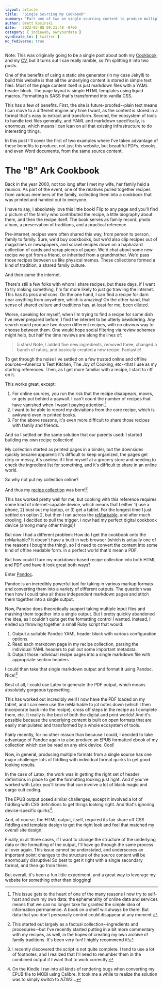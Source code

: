 ```yaml
---
layout: article
title:  "Single Sourcing My Cookbook"
summary: "Part one of two on single sourcing content to produce multiple attractive outputs. In this case, a write-up about the creation of my personal cookbook!"
author: Brett Kosinski
date:   2022-03-08 09:21:48 -0700
category: [ indieweb, ownyourdata ]
syndicate_to: [ twitter ]
no_fediverse: true
---
```


Note:  This was originally going to be a single post about both my [Cookbook](/Recipes) and my [CV](/CV), but it turns out I can really ramble, so I'm splitting it into two posts.

One of the benefits of using a static site generator (in my case Jekyll) to build this website is that all the underlying content is stored in simple text files.  Most of the page content itself is just markdown files with a YAML header block.  The page layout is simple HTML templates using liquid macros.  Formatting is SASS that's transformed into vanilla CSS.

This has a few of benefits.  First, the site is future-proofed--plain text means I can move to a different engine any time I want, as the content is stored in a format that's easy to extract and transform.  Second, the ecosystem of tools to handle text files generally, and YAML and markdown specifically, is enormous, which means I can lean on all that existing infrastructure to do interesting things.

In this post I'll cover the first of two examples where I've taken advantage of these benefits to produce, not just this website, but beautiful PDFs, ebooks, and even Word documents, from the same source content.

<!-- more -->

# The "B" Ark Cookbook

Back in the year 2000, not too long after I met my wife, her family held a reunion.  As part of the event, one of the relatives pulled together recipes from various members of the family, collecting them into a cookbook that was printed and handed out to everyone.

I have to say, I absolutely love this little book!  Flip to any page and you'll find a picture of the family who contributed the recipe, a little biography about them, and then the recipe itself.  The book serves as family record, photo album, a preservation of traditions, and a practical reference.

Pre-internet, recipes were often shared this way, from person to person, family to family.  Sure, we'd buy cookbooks, but we'd also clip recipes out of magazines or newspapers, and scrawl recipes down on a haphazard collection of cards and scrap pieces of paper.  We'd chat about some new recipe we got from a friend, or inherited from a grandmother.  We'd pass those recipes between us like physical memes.  These collections formed a kind of tradition, a shared family culture.

And then came the internet.

There's still a few folks with whom I share recipes, but these days, if I want to try making something, I'm far more likely to just go trawling the internet.  This has its pros and cons.  On the one hand, I can find a recipe for darn near anything from anywhere, which is amazing!  On the other hand, that sense of shared culture and traditions has, at least for me, been diluted.

Worse, speaking for myself, when I'm trying to find a recipe for some dish I've never prepared before, I find the internet to be utterly bewildering.  Any search could produce two dozen different recipes, with no obvious way to choose between them.  One would hope social filtering via review schemes might help, but half the time reviews are along the lines of:

> 5 stars!  Note, I added five new ingredients, removed three, changed a bunch of ratios, and basically created a new recipe.  Fantastic!

To get through the noise I've settled on a few trusted online and offline sources--America's Test Kitchen, The Joy of Cooking, etc--that I use as my starting references.  Then, as I get more familiar with a recipe, I start to riff on it.

This works great, except:

1. For online sources, you run the risk that the recipe disappears, moves, or gets put behind a paywall.  I can't count the number of recipes that have vanished when I wasn't paying attention.[^1]
2. I want to be able to record my deviations from the core recipe, which is awkward even in printed books.
3. For the above reasons, it's even more difficult to share those recipes with family and friends.

And so I settled on the same solution that our parents used: I started building my own recipe collection!

My collection started as printed pages in a binder, but the downsides quickly became apparent:  it's difficult to keep organized, the pages get dirty or messy, it's useless if I find myself at a grocery store and needing to check the ingredient list for something, and it's difficult to share in an online world.

So why not put my collection online?

And thus my [recipe collection](/Recipes) was born![^2]

This has worked pretty well for me, but cooking with this reference requires some kind of internet-capable device, which means that I either 1) use a phone, 2) bust out my laptop, or 3) get a tablet.  For the longest time I just settled on option 2, but then I ran across the [reMarkable](https://remarkable.com), and after much drooling, I decided to pull the trigger.  I now had my perfect digital cookbook device (among many other things)!

But now I had a different problem:  How do I get the cookbook onto the reMarkable?  It doesn't have a built in web browser (which is actually one of the reasons I bought the thing), so I'd need to convert the content into some kind of offine readable form.  In a perfect world that'd mean a PDF.

But how could I turn my markdown-based recipe collection into both HTML and PDF and have it look great both ways?

Enter [Pandoc](https://pandoc.org).

Pandoc is an incredibly powerful tool for taking in various markup formats and converting them into a variety of different outputs.  The question was then how I could take all these independent markdown pages and stitch them together into a single output.

Now, Pandoc does theoretically support taking multiple input files and mashing them together into a single output.  But I pretty quickly abandoned the idea, as I couldn't quite get the formatting control I wanted.  Instead, I ended up throwing together a small Ruby script that would:

1. Output a suitable Pandoc YAML header block with various configuration options.
2. Read each markdown page in my recipe collection, parsing the individual YAML headers to pull out some important metadata.
3. Output those individual recipe pages into a single markdown file with appropriate section headers.

I could then take that single markdown output and format it using Pandoc.  Nice![^3]

Best of all, I could use Latex to generate the PDF output, which means absolutely gorgeous typesetting.

This has worked out incredibly well!  I now have the PDF loaded on my tablet, and I can even use the reMarkable to jot notes down (which I then incorporate back into the recipe), cross off steps in the recipe as I complete them, etc.  It really is the best of both the digital and print worlds!  And it's possible because the underlying content is built on open formats that are easily manipulated and transformed by a whole ecosystem of tools.

Fairly recently, for no other reason than because I could, I decided to take advantage of Pandoc again to also produce an EPUB formatted ebook of my collection which can be read on any eInk device.  Cool!

Now, in general, producing multiple formats from a single source has one major challenge: lots of fiddling with individual format quirks to get good looking results.

In the case of Latex, the work was in getting the right set of header definitions in place to get the formatting looking just right.  And if you've worked with Latex you'll know that can involve a lot of black magic and cargo cult coding.

The EPUB output posed similar challenges, except it involved a lot of fiddling with CSS definitions to get things looking right.  And that's ignoring device-specific quirks[^4].

And, of course, the HTML output, itself, required its fair share off CSS fiddling and template design to get the right look and feel that matched my overall site design.

Finally, in all three cases, if I want to change the structure of the underlying data or the formatting of the output, I'll have go through the same process all over again.  This issue cannot be understated, and underscores an important point: changes to the structure of the source content will be enormously disruptive!  So best to get it right with a single secondary format, and then go from there.

But overall, it's been a fun little experiment, and a great way to leverage my website for something other than blogging!

[^1]: This issue gets to the heart of one of the many reasons I now try to self-host and own my own data: the ephemerality of online data and services means that we can no longer take for granted the simple idea of information permanence.  A book on a shelf will always be there.  But data that you don't personally control could disappear at any moment.
[^2]: This started out largely as a factual collection--ingredients and procedures--but I've recently started putting in a bit more commentary with my recipes, as well, in the hopes of creating my own archive of family traditions.  It's been very fun!  I highly recommend it!
[^3]: I recently discovered the script is not quite complete.  I tend to use a lot of footnotes, and I realized that I'll need to renumber them in the combined output if I want that to work correctly.
[^4]: On the Kindle I ran into all kinds of rendering bugs when converting my EPUB file to MOBI using Calibre.  It took me a while to realize the solution was to simply switch to AZW3...
